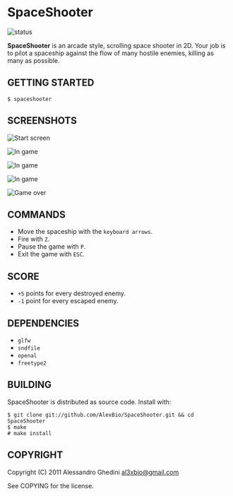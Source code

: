 SpaceShooter
======

![status](http://stillmaintained.com/AlexBio/SpaceShooter.png)

**SpaceShooter** is an arcade style, scrolling space shooter in 2D. Your job
is to pilot a spaceship against the flow of many hostile enemies, killing as
many as possible.

## GETTING STARTED

~~~~
$ spaceshooter
~~~~

## SCREENSHOTS

![Start screen](http://i.imgur.com/GWZps.png)

![In game](http://i.imgur.com/5sOwg.png)

![In game](http://i.imgur.com/HciLP.png)

![In game](http://i.imgur.com/YTA0n.png)

![Game over](http://i.imgur.com/ObiX1.png)

## COMMANDS

 * Move the spaceship with the `keyboard arrows`.
 * Fire with `Z`.
 * Pause the game with `P`.
 * Exit the game with `ESC`.

## SCORE ##

 * `+5` points for every destroyed enemy.
 * `-1` point for every escaped enemy.

## DEPENDENCIES

 * `glfw`
 * `sndfile`
 * `openal`
 * `freetype2`

## BUILDING

SpaceShooter is distributed as source code. Install with:

~~~~
$ git clone git://github.com/AlexBio/SpaceShooter.git && cd SpaceShooter
$ make
# make install
~~~~

## COPYRIGHT

Copyright (C) 2011 Alessandro Ghedini <al3xbio@gmail.com>

See COPYING for the license.
